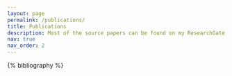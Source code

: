 ```yaml
---
layout: page
permalink: /publications/
title: Publications
description: Most of the source papers can be found on my ResearchGate profile.
nav: true
nav_order: 2
---
```


<!-- _pages/publications.md -->
<div class="publications">

{% bibliography %}

</div>
